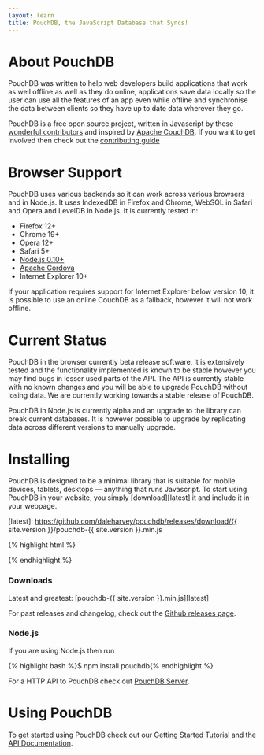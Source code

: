 ```yaml
---
layout: learn
title: PouchDB, the JavaScript Database that Syncs!
---
```


# About PouchDB

PouchDB was written to help web developers build applications that work as well offline as well as they do online, applications save data locally so the user can use all the features of an app even while offline and synchronise the data between clients so they have up to date data wherever they go.

PouchDB is a free open source project, written in Javascript by these [wonderful contributors](https://github.com/daleharvey/pouchdb/graphs/contributors) and inspired by <a href="http://couchdb.apache.org/">Apache CouchDB</a>. If you want to get involved then check out the [contributing guide](https://github.com/daleharvey/pouchdb/blob/master/CONTRIBUTING.md)

# Browser Support

PouchDB uses various backends so it can work across various browsers and in Node.js. It uses IndexedDB in Firefox and Chrome, WebSQL in Safari and Opera and LevelDB in Node.js. It is currently tested in:

 * Firefox 12+
 * Chrome 19+
 * Opera 12+
 * Safari 5+
 * [Node.js 0.10+](http://nodejs.org/)
 * [Apache Cordova](http://cordova.apache.org/)
 * Internet Explorer 10+

If your application requires support for Internet Explorer below version 10, it is possible to use an online CouchDB as a fallback, however it will not work offline.

# Current Status

PouchDB in the browser currently beta release software, it is extensively tested and the functionality implemented is known to be stable however you may find bugs in lesser used parts of the API. The API is currently stable with no known changes and you will be able to upgrade PouchDB without losing data. We are currently working towards a stable release of PouchDB.

PouchDB in Node.js is currently alpha and an upgrade to the library can break current databases. It is however possible to upgrade by replicating data across different versions to manually upgrade.

# Installing

PouchDB is designed to be a minimal library that is suitable for mobile devices, tablets, desktops &mdash; anything that runs Javascript. To start using PouchDB in your website, you simply [download][latest] it and include it in your webpage.

  [latest]: https://github.com/daleharvey/pouchdb/releases/download/{{ site.version }}/pouchdb-{{ site.version }}.min.js

{% highlight html %}
<script src="pouchdb-{{ site.version }}.min.js"></script>
{% endhighlight %}

### Downloads

Latest and greatest: [pouchdb-{{ site.version }}.min.js][latest]

For past releases and changelog, check out the [Github releases page](https://github.com/daleharvey/pouchdb/releases).

### Node.js

If you are using Node.js then run

{% highlight bash %}$ npm install pouchdb{% endhighlight %}

For a HTTP API to PouchDB check out [PouchDB Server](https://github.com/nick-thompson/pouchdb-server).

# Using PouchDB

To get started using PouchDB check out our [Getting Started Tutorial](getting-started.html) and the [API Documentation](api.html).
